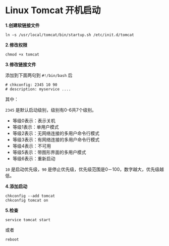 # Linux Tomcat 开机启动

**1.创建软链接文件**

```shell
ln –s /usr/local/tomcat/bin/startup.sh /etc/init.d/tomcat
```

**2.修改权限**

```shell
chmod +x tomcat
```

**3.修改链接文件**

添加到下面两句到 `#!/bin/bash` 后

```shell
# chkconfig: 2345 10 90
# description: myservice ....
```

其中：

`2345` 是默认启动级别，级别有0-6共7个级别。

* 等级0表示：表示关机
* 等级1表示：单用户模式
* 等级2表示：无网络连接的多用户命令行模式 　　
* 等级3表示：有网络连接的多用户命令行模式 　　
* 等级4表示：不可用 　　
* 等级5表示：带图形界面的多用户模式 　　
* 等级6表示：重新启动

`10` 是启动优先级，`90` 是停止优先级，优先级范围是0－100，数字越大，优先级越低。

**4.添加启动**

```shell
chkconfig --add tomcat
chkconfig tomcat on
```

**5.检查**

```shell
service tomcat start
```

或者

```shell
reboot
```

